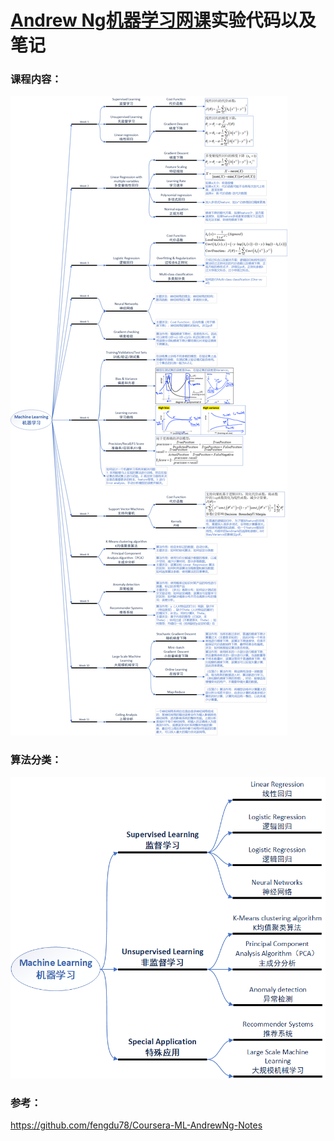 # [Andrew Ng机器学习网课](https://www.coursera.org/learn/machine-learning)实验代码以及笔记

### 课程内容：

![](note/课程内容.png)

### 算法分类：

![](note/算法分类.png)

### 参考：

https://github.com/fengdu78/Coursera-ML-AndrewNg-Notes